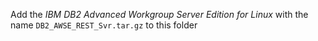 Add the *IBM DB2 Advanced Workgroup Server Edition for Linux*  with the name `DB2_AWSE_REST_Svr.tar.gz` to this folder
